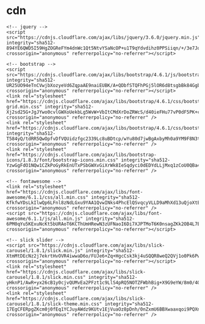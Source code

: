 # cdn

    <!-- jquery -->
    <script src="https://cdnjs.cloudflare.com/ajax/libs/jquery/3.6.0/jquery.min.js" integrity="sha512-894YE6QWD5I59HgZOGReFYm4dnWc1Qt5NtvYSaNcOP+u1T9qYdvdihz0PPSiiqn/+/3e7Jo4EaG7TubfWGUrMQ==" crossorigin="anonymous" referrerpolicy="no-referrer"></script>
    
    <!-- bootstrap -->
    <script src="https://cdnjs.cloudflare.com/ajax/libs/bootstrap/4.6.1/js/bootstrap.min.js" integrity="sha512-UR25UO94eTnCVwjbXozyeVd6ZqpaAE9naiEUBK/A+QDbfSTQFhPGj5lOR6d8tsgbBk84Ggb5A3EkjsOgPRPcKA==" crossorigin="anonymous" referrerpolicy="no-referrer"></script>
    <link rel="stylesheet" href="https://cdnjs.cloudflare.com/ajax/libs/bootstrap/4.6.1/css/bootstrap-grid.min.css" integrity="sha512-Xj2sd25G+JgJYwo0cvlGWXoUekbLg5WvW+VbItCMdXrDoZRWcS/d40ieFHu77vP0dF5PK+cX6TIp+DsPfZomhw==" crossorigin="anonymous" referrerpolicy="no-referrer" />
    <link rel="stylesheet" href="https://cdnjs.cloudflare.com/ajax/libs/bootstrap/4.6.1/css/bootstrap.min.css" integrity="sha512-T584yQ/tdRR5QwOpfvDfVQUidzfgc2339Lc8uBDtcp/wYu80d7jwBgAxbyMh0a9YM9F8N3tdErpFI8iaGx6x5g==" crossorigin="anonymous" referrerpolicy="no-referrer" />
    <link rel="stylesheet" href="https://cdnjs.cloudflare.com/ajax/libs/bootstrap-icons/1.8.3/font/bootstrap-icons.min.css" integrity="sha512-YzwGgFdO1NQw1CZkPoGyRkEnUTxPSbGWXvGiXrWk8IeSqdyci0dEDYdLLjMxq1zCoU0QBa4kHAFiRhUL3z2bow==" crossorigin="anonymous" referrerpolicy="no-referrer" />

    <!-- fontawesome -->
    <link rel="stylesheet" href="https://cdnjs.cloudflare.com/ajax/libs/font-awesome/6.1.1/css/all.min.css" integrity="sha512-KfkfwYDsLkIlwQp6LFnl8zNdLGxu9YAA1QvwINks4PhcElQSvqcyVLLD9aMhXd13uQjoXtEKNosOWaZqXgel0g==" crossorigin="anonymous" referrerpolicy="no-referrer" />
    <script src="https://cdnjs.cloudflare.com/ajax/libs/font-awesome/6.1.1/js/all.min.js" integrity="sha512-6PM0qYu5KExuNcKt5bURAoT6KCThUmHRewN3zUFNaoI6Di7XJPTMoT6K0nsagZKk2OB4L7E3q1uQKHNHd4stIQ==" crossorigin="anonymous" referrerpolicy="no-referrer"></script>

    <!-- slick slider -->
    <script src="https://cdnjs.cloudflare.com/ajax/libs/slick-carousel/1.8.1/slick.min.js" integrity="sha512-XtmMtDEcNz2j7ekrtHvOVR4iwwaD6o/FUJe6+Zq+HgcCsk3kj4uSQQR8weQ2QVj1o0Pk6PwYLohm206ZzNfubg==" crossorigin="anonymous" referrerpolicy="no-referrer"></script>
    <link rel="stylesheet" href="https://cdnjs.cloudflare.com/ajax/libs/slick-carousel/1.8.1/slick.min.css" integrity="sha512-yHknP1/AwR+yx26cB1y0cjvQUMvEa2PFzt1c9LlS4pRQ5NOTZFWbhBig+X9G9eYW/8m0/4OXNx8pxJ6z57x0dw==" crossorigin="anonymous" referrerpolicy="no-referrer" />
    <link rel="stylesheet" href="https://cdnjs.cloudflare.com/ajax/libs/slick-carousel/1.8.1/slick-theme.min.css" integrity="sha512-17EgCFERpgZKcm0j0fEq1YCJuyAWdz9KUtv1EjVuaOz8pDnh/0nZxmU6BBXwaaxqoi9PQXnRWqlcDB027hgv9A==" crossorigin="anonymous" referrerpolicy="no-referrer" />
